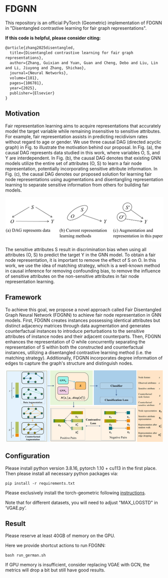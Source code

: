 # FDGNN
This repository is an official PyTorch (Geometric) implementation of FDGNN in "Disentangled contrastive learning for fair graph representations".

**If this code is helpful, please consider citing:**
```linux
@article{zhang2025disentangled,
  title={Disentangled contrastive learning for fair graph representations},
  author={Zhang, Guixian and Yuan, Guan and Cheng, Debo and Liu, Lin and Li, Jiuyong and Zhang, Shichao},
  journal={Neural Networks},
  volume={181},
  pages={106781},
  year={2025},
  publisher={Elsevier}
}
```

## Motivation
Fair representation learning aims to acquire representations that accurately model the target variable while remaining insensitive to sensitive attributes. For example, fair representation assists in predicting recidivism rates without regard to age or gender. We use three causal DAG (directed acyclic graph) in Fig. to illustrate the motivation behind our proposal. In Fig. (a), the causal DAG represents data studied in this work, where variables O, S, and Y are interdependent. In Fig. (b),  the causal DAG denotes that existing GNN models utilize the entire set of attributes (O, S) to learn a fair node representation, potentially incorporating sensitive attribute information. In Fig. (c), the causal DAG denotes our proposed solution for learning fair node representations using augmentations and disentangling representation learning to separate sensitive information from others for building fair models.

![](./img/motiv.jpg)

The sensitive attributes S result in discrimination bias when using all attributes (O, S) to predict the target Y in the GNN model. To obtain a fair node representation, it is important to remove the effect of S on O. In this work, we use the idea of matching strategy, which is a well-known method in causal inference for removing confounding bias, to remove the influence of sensitive attributes on the non-sensitive attributes in fair node representation learning. 

## Framework
To achieve this goal, we propose a novel approach called Fair Disentangled Graph Neural Network (FDGNN) to achieve fair node representation in GNN models. First, FDGNN creates instances possessing identical attributes but distinct adjacency matrices through data augmentation and generates counterfactual instances to introduce perturbations to the sensitive attributes of instance nodes and their adjacent counterparts. Then, FDGNN enhances the representation of O while concurrently separating the representation of S within both the constructed and counterfactual instances, utilizing a disentangled contrastive learning method (i.e. the matching strategy). Additionally, FDGNN incorporates degree information of edges to capture the graph's structure and distinguish nodes. 

![](./img/model.jpg)


## Configuration
Please install python version 3.8.16, pytorch 1.10 + cu113 in the first place.
Then please install all necessary python packages via:
```linux
pip install -r requirements.txt
```
Please exclusively install the torch-geometric following [instructions](https://pytorch-geometric.readthedocs.io/en/latest/install/installation.html).

Note that for different datasets, you will need to adjust "MAX_LOGSTD" in ‘VGAE.py’.

## Result

Please reserve at least 40GB of memory on the GPU.

Here we provide shortcut actions to run FDGNN:

```linux
bash run_german.sh
```

[//]: # (```linux)

[//]: # (bash run_credit.sh)

[//]: # (```)

[//]: # ()
[//]: # (```linux)

[//]: # (bash run_recidivism.sh)

[//]: # (```)

If GPU memory is insufficient, consider replacing VGAE with GCN, the metrics will drop a bit but still have good results.
